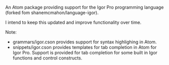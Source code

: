 An Atom package providing support for the Igor Pro programming language (forked fom shanemcmahon/language-igor). 

I intend to keep this updated and improve functionality over time.   

Note: 
  * grammars/igor.cson provides support for syntax highlighing in Atom.
  * snippets/igor.cson provides templates for tab completion in Atom for Igor Pro. Support is provided for tab completion for some built in Igor functions and control constructs.
  

